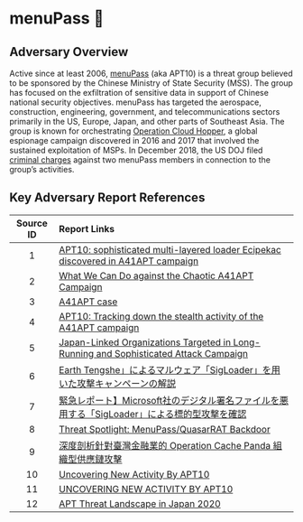 # menuPass 🐼 

## Adversary Overview

Active since at least 2006, [menuPass](https://attack.mitre.org/groups/G0045/) (aka APT10) is a threat group believed to be sponsored by the Chinese Ministry of State Security (MSS). 
The group has focused on the exfiltration of sensitive data in support of Chinese national security objectives. 
menuPass has targeted the aerospace, construction, engineering, government, and telecommunications sectors primarily in the US, Europe, Japan, and other parts of Southeast Asia. 
The group is known for orchestrating [Operation Cloud Hopper](https://www.pwc.co.uk/cyber-security/pdf/pwc-uk-operation-cloud-hopper-report-april-2017.pdf), a global espionage campaign discovered in 2016 and 2017 that involved the sustained exploitation of MSPs.
In December 2018, the US DOJ filed [criminal charges](https://www.justice.gov/opa/pr/two-chinese-hackers-associated-ministry-state-security-charged-global-computer-intrusion) against two menuPass members in connection to the group’s activities.


## Key Adversary Report References

Source ID | Report Links
|:---:|:---|
|1|[APT10: sophisticated multi-layered loader Ecipekac discovered in A41APT campaign](https://securelist.com/apt10-sophisticated-multi-layered-loader-ecipekac-discovered-in-a41apt-campaign/101519/)| 
|2|[What We Can Do against the Chaotic A41APT Campaign](http://jsac.jpcert.or.jp/archive/2022/pdf/JSAC2022_9_yanagishita-tamada-nakatsuru-ishimaru_en.pdf)|
|3|[A41APT case](https://jsac.jpcert.or.jp/archive/2021/pdf/JSAC2021_202_niwa-yanagishita_en.pdf)|
|4|[APT10: Tracking down the stealth activity of the A41APT campaign](https://media.kasperskydaily.com/wp-content/uploads/sites/86/2021/02/25140359/greatidea_A41_v1.0.pdf)|
|5|[Japan-Linked Organizations Targeted in Long-Running and Sophisticated Attack Campaign](https://symantec-enterprise-blogs.security.com/blogs/threat-intelligence/cicada-apt10-japan-espionage)|
|6|[Earth Tengshe」によるマルウェア「SigLoader」を用いた攻撃キャンペーンの解説](https://www.trendmicro.com/ja_jp/research/21/l/Sigloader-by-Earth-Tengshe.html)|
|7|[緊急レポート】Microsoft社のデジタル署名ファイルを悪用する「SigLoader」による標的型攻撃を確認](https://www.lac.co.jp/lacwatch/report/20201201_002363.html)|
|8|[Threat Spotlight: MenuPass/QuasarRAT Backdoor](https://blogs.blackberry.com/en/2019/06/threat-spotlight-menupass-quasarrat-backdoor)|
|9|[深度剖析針對臺灣金融業的 Operation Cache Panda 組織型供應鏈攻擊](https://medium.com/cycraft/supply-chain-attack-targeting-taiwan-financial-sector-bae2f0962934)|
|10|[Uncovering New Activity By APT10](https://www.fortinet.com/blog/threat-research/uncovering-new-activity-by-apt-)|
|11|[UNCOVERING NEW ACTIVITY BY APT10](https://web.archive.org/web/20191028183408/https://blog.ensilo.com/uncovering-new-activity-by-apt10)|
|12|[APT Threat Landscape in Japan 2020](https://www.macnica.co.jp/business/security/manufacturers/files/mpressioncss_ta_report_2020_5_en.pdf)|
